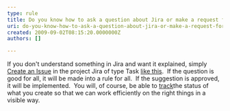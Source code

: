 ```yaml
---
type: rule
title: Do you know how to ask a question about Jira or make a request for a Jira improvement?
uri: do-you-know-how-to-ask-a-question-about-jira-or-make-a-request-for-a-jira-improvement
created: 2009-09-02T08:15:20.0000000Z
authors: []

---
```


If you don't understand something in Jira and want it explained, simply [Create an Issue](/Pages/JiraRequest.aspx) in the project Jira of type Task [like this](/Pages/CreateTask.aspx).  If the question is good for all, it will be made into a rule for all.  If the suggestion is approved, it will be implemented.  You will, of course, be able to [track](/Pages/TrackingRequests.aspx)the status of what you create so that we can work efficiently on the right things in a visible way.
